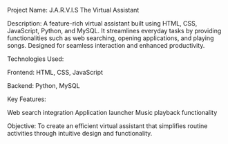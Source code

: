 Project Name: J.A.R.V.I.S The Virtual Assistant

Description:
A feature-rich virtual assistant built using HTML, CSS, JavaScript, Python, and MySQL. 
It streamlines everyday tasks by providing functionalities such as web searching, opening applications, and playing songs. 
Designed for seamless interaction and enhanced productivity.

Technologies Used:

Frontend: HTML, CSS, JavaScript

Backend: Python, MySQL

Key Features:

Web search integration
Application launcher
Music playback functionality

Objective:
To create an efficient virtual assistant that simplifies routine activities through intuitive design and functionality.
